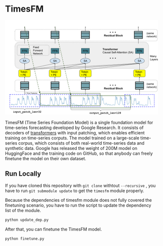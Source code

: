 # TimesFM

![Architecture of TimesFM](./assets/times-fm-architecture.png)

TimesFM (Time Series Foundation Model) is a single foundation model for time-series forecasting developed by Google Research. It consists of decoders of [transformers](https://arxiv.org/abs/1706.03762) with input patching, which enables efficient training on time-series corputs. The model trained on a large-scale time-series corpus, which consists of both real-world time-series data and synthetic data. Google has released the weight of 200M model on HuggingFace and the training code on GitHub, so that anybody can freely finetune the model on their own dataset.

## Run Locally

If you have cloned this repository with `git clone` withtout `--recursive` , you have to run `git submodule update` to get the `timesfm` module properly.

Because the dependencies of timesfm module does not fully covered the finetuning scenario, you have to run the script to update the dependency list of the module.

```sh
python update_dep.py
```

After that, you can finetune the TimesFM model.

```sh
python finetune.py
```
